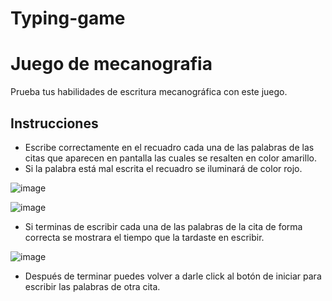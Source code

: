 # Typing-game
<h1>Juego de mecanografia</h1>

Prueba tus habilidades de escritura mecanográfica con este juego.
## Instrucciones
- Escribe correctamente en el recuadro cada una de las palabras de las citas que aparecen en pantalla las cuales se resalten en color amarillo.
- Si la palabra está mal escrita el recuadro se iluminará de color rojo.
  
![image](https://github.com/Yoel-Gasca/Typing-game/assets/83617933/9eb1815a-84bc-46d7-82dc-c5b4ae0a12e5)

![image](https://github.com/Yoel-Gasca/Typing-game/assets/83617933/110bcb8c-210f-4401-8b92-98a303ccb108)

- Si terminas de escribir cada una de las palabras de la cita de forma correcta se mostrara el tiempo que la tardaste en escribir.

![image](https://github.com/Yoel-Gasca/Typing-game/assets/83617933/996e6fe5-54aa-49de-8f29-4b48f3e8a936)

- Después de terminar puedes volver a darle click al botón de iniciar para escribir las palabras de otra cita.


  
